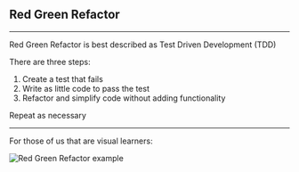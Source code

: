 ## Red Green Refactor
----------

Red Green Refactor is best described as Test Driven Development (TDD)

There are three steps:

 1. Create a test that fails
 2. Write as little code to pass the test
 3. Refactor and simplify code without adding functionality

Repeat as necessary

----------

For those of us that are visual learners:

![Red Green Refactor example][1]


  [1]: http://www.pathfindersolns.com/wp-content/uploads/2012/05/red-green-refactorFINAL2.png
  
  
